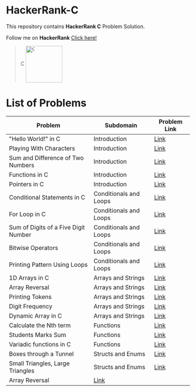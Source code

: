 # HackerRank-C
This repository contains **HackerRank C** Problem Solution.

Follow me on **HackerRank** [Click here!](https://www.hackerrank.com/arwazkhan189)

> C  <code><img align="center" height='100' src='' alt="C"/></code>

# List of Problems


| Problem     | Subdomain   | Problem Link|
| ----------- | ----------- | ----------- |
| "Hello World!" in C | Introduction|   [Link](https://www.hackerrank.com/challenges/hello-world-c)          |
| Playing With Characters| Introduction|   [Link](https://www.hackerrank.com/challenges/playing-with-characters)          |
| Sum and Difference of Two Numbers| Introduction|   [Link](https://www.hackerrank.com/challenges/sum-numbers-c)          |
| Functions in C | Introduction|   [Link](https://www.hackerrank.com/challenges/functions-in-c)          |
| Pointers in C | Introduction|   [Link](https://www.hackerrank.com/challenges/pointer-in-c)          |
| Conditional Statements in C |Conditionals and Loops| [Link](https://www.hackerrank.com/challenges/conditional-statements-in-c)|
| For Loop in C |Conditionals and Loops| [Link](https://www.hackerrank.com/challenges/for-loop-in-c)|
| Sum of Digits of a Five Digit Number|Conditionals and Loops| [Link](https://www.hackerrank.com/challenges/sum-of-digits-of-a-five-digit-number)|
| Bitwise Operators |Conditionals and Loops| [Link](https://www.hackerrank.com/challenges/bitwise-operators-in-c)|
| Printing Pattern Using Loops |Conditionals and Loops| [Link](https://www.hackerrank.com/challenges/printing-pattern-2)|
| 1D Arrays in C| Arrays and Strings |[Link](https://www.hackerrank.com/challenges/1d-arrays-in-c)|
| Array Reversal | Arrays and Strings |[Link](https://www.hackerrank.com/challenges/reverse-array-c)|
| Printing Tokens | Arrays and Strings |[Link](https://www.hackerrank.com/challenges/printing-tokens-)|
| Digit Frequency | Arrays and Strings |[Link](https://www.hackerrank.com/challenges/frequency-of-digits-1/problem)|
| Dynamic Array in C | Arrays and Strings |[Link](https://www.hackerrank.com/challenges/dynamic-array-in-c/problem)|
| Calculate the Nth term | Functions |[Link](https://www.hackerrank.com/challenges/recursion-in-c)|
| Students Marks Sum | Functions |[Link](https://www.hackerrank.com/challenges/students-marks-sum)|
| Variadic functions in C | Functions |[Link](https://www.hackerrank.com/challenges/variadic-functions-in-c)|
| Boxes through a Tunnel | Structs and Enums |[Link](https://www.hackerrank.com/challenges/too-high-boxes)| 
| Small Triangles, Large Triangles | Structs and Enums |[Link](https://www.hackerrank.com/challenges/small-triangles-large-triangles)| 
| Array Reversal |[Link](https://www.hackerrank.com/challenges/reverse-array-c/submissions/code/183955903)|

